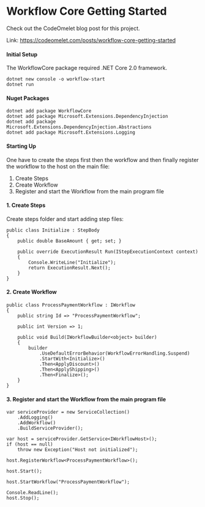 # Workflow Core Getting Started

Check out the CodeOmelet blog post for this project.

Link: https://codeomelet.com/posts/workflow-core-getting-started

#### Initial Setup

The WorkflowCore package required .NET Core 2.0 framework.
```
dotnet new console -o workflow-start
dotnet run
```

#### Nuget Packages
```
dotnet add package WorkflowCore
dotnet add package Microsoft.Extensions.DependencyInjection
dotnet add package Microsoft.Extensions.DependencyInjection.Abstractions
dotnet add package Microsoft.Extensions.Logging
```

#### Starting Up
One have to create the steps first then the workflow and then finally register the workflow to the host on the main file:

1. Create Steps
2. Create Workflow
3. Register and start the Workflow from the main program file

#### 1. Create Steps
Create steps folder and start adding step files: 
```
public class Initialize : StepBody
{
    public double BaseAmount { get; set; }

    public override ExecutionResult Run(IStepExecutionContext context)
    {
        Console.WriteLine("Initialize");
        return ExecutionResult.Next();
    }
}
```

#### 2. Create Workflow
```
public class ProcessPaymentWorkflow : IWorkflow
{
    public string Id => "ProcessPaymentWorkflow";

    public int Version => 1;

    public void Build(IWorkflowBuilder<object> builder)
    {
        builder
            .UseDefaultErrorBehavior(WorkflowErrorHandling.Suspend)
            .StartWith<Initialize>()
            .Then<ApplyDiscount>()
            .Then<ApplyShipping>()
            .Then<Finalize>();
    }
}
```

#### 3. Register and start the Workflow from the main program file
```
var serviceProvider = new ServiceCollection()
    .AddLogging()
    .AddWorkflow()
    .BuildServiceProvider();

var host = serviceProvider.GetService<IWorkflowHost>();
if (host == null)
    throw new Exception("Host not initialized");

host.RegisterWorkflow<ProcessPaymentWorkflow>();

host.Start();

host.StartWorkflow("ProcessPaymentWorkflow");

Console.ReadLine();
host.Stop();
```